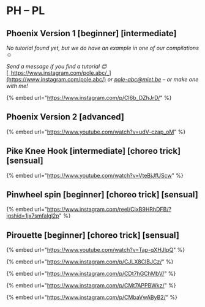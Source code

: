 # PH – PL

## Phoenix Version 1 \[beginner] \[intermediate]

_No tutorial found yet, but we do have an example in one of our compilations ☺️_

_Send a message if you find a tutorial 😍_ [_https://www.instagram.com/pole.abc/_](https://www.instagram.com/pole.abc/) _or_ [_pole-abc@miet.be_](mailto:pole-abc@miet.be) _– or make one with me!_&#x20;

{% embed url="https://www.instagram.com/p/CI6b_DZhJrD/" %}

## Phoenix Version 2 \[advanced]

{% embed url="https://www.youtube.com/watch?v=udV-czap_oM" %}

## Pike Knee Hook \[intermediate] \[choreo trick] \[sensual]

{% embed url="https://www.youtube.com/watch?v=VteBjJfUScw" %}

## Pinwheel spin \[beginner] \[choreo trick] \[sensual]

{% embed url="https://www.instagram.com/reel/CIxB9HRhDFB/?igshid=1jx7smfalgl2p" %}

## Pirouette \[beginner] \[choreo trick] \[sensual]

{% embed url="https://www.youtube.com/watch?v=Tap-qXHJIpQ" %}

{% embed url="https://www.instagram.com/p/CJLX8CIBJCz/" %}

{% embed url="https://www.instagram.com/p/CDt7hGChMbV/" %}

{% embed url="https://www.instagram.com/p/CMt7APPBWkz/" %}

{% embed url="https://www.instagram.com/p/CMbaVwAByB2/" %}
